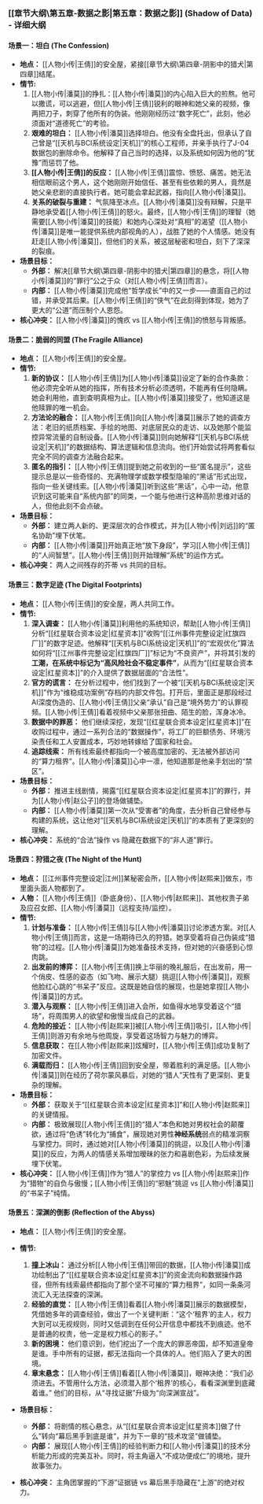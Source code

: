### **[[章节大纲\第五章-数据之影|第五章：数据之影]] (Shadow of Data) - 详细大纲**

#### **场景一：坦白 (The Confession)**

*   **地点：** [[人物小传|王倩]]的安全屋，紧接[[章节大纲\第四章-阴影中的猎犬|第四章]]结尾。
*   **情节:**
    1.  [[人物小传|潘莫]]的挣扎：[[人物小传|潘莫]]的内心陷入巨大的煎熬。他可以撒谎，可以逃避，但[[人物小传|王倩]]锐利的眼神和她父亲的视频，像两把刀子，刺穿了他所有的伪装。他刚刚经历过“数字死亡”，此刻，他必须面对“道德死亡”的考验。
    2.  **艰难的坦白：** [[人物小传|潘莫]]选择坦白。他没有全盘托出，但承认了自己曾是“[[天机与BCI系统设定|天机]]”的核心工程师，并亲手执行了J-04数据包的删除命令。他解释了自己当时的选择，以及系统如何因为他的“犹豫”而惩罚了他。
    3.  **[[人物小传|王倩]]的反应：** [[人物小传|王倩]]震惊、愤怒、痛苦。她无法相信眼前这个男人，这个她刚刚开始信任、甚至有些依赖的男人，竟然是她父亲悲剧的直接执行者。她可能会拿起武器，指向[[人物小传|潘莫]]。
    4.  **关系的破裂与重建：** 气氛降至冰点。[[人物小传|潘莫]]没有辩解，只是平静地承受着[[人物小传|王倩]]的怒火。最终，[[人物小传|王倩]]的理智（她需要[[人物小传|潘莫]]的技能）和她内心深处对“真相”的渴望（[[人物小传|潘莫]]是唯一能提供系统内部视角的人），战胜了她的个人情感。她没有赶走[[人物小传|潘莫]]，但他们的关系，被这层秘密和坦白，刻下了深深的裂痕。
*   **场景目标：**
    *   **外部：** 解决[[章节大纲\第四章-阴影中的猎犬|第四章]]的悬念，将[[人物小传|潘莫]]的“罪行”公之于众（对[[人物小传|王倩]]而言）。
    *   **内部：** [[人物小传|潘莫]]完成他“哲学成长”中的又一步——直面自己的过错，并承受其后果。[[人物小传|王倩]]的“侠气”在此刻得到体现，她为了更大的“公道”而压制个人恩怨。
*   **核心冲突：** [[人物小传|潘莫]]的愧疚 vs [[人物小传|王倩]]的愤怒与背叛感。

#### **场景二：脆弱的同盟 (The Fragile Alliance)**

*   **地点：** [[人物小传|王倩]]的安全屋。
*   **情节:**
    1.  **新的协议：** [[人物小传|王倩]]为[[人物小传|潘莫]]设定了新的合作条款：他必须完全听从她的指挥，所有技术分析必须透明，不能再有任何隐瞒。她会利用他，直到查明真相为止。[[人物小传|潘莫]]接受了，他知道这是他赎罪的唯一机会。
    2.  **方法论的融合：** [[人物小传|王倩]]向[[人物小传|潘莫]]展示了她的调查方法：老旧的纸质档案、手绘的地图、对底层民众的走访、以及她那个能监控异常流量的自制设备。[[人物小传|潘莫]]则向她解释“[[天机与BCI系统设定|天机]]”的数据结构、算法逻辑和信息流向。他们开始尝试将两套看似完全不同的调查方法融合起来。
    3.  **匿名的指引：** [[人物小传|王倩]]提到她之前收到的一些“匿名提示”，这些提示总是以一些奇怪的、充满物理学或数学模型隐喻的“黑话”形式出现，指向一些关键线索。[[人物小传|潘莫]]听到这些“黑话”，心中一动，他意识到这可能来自“系统内部”的同类，一个能与他进行这种高阶思维对话的人，但他此刻不会点破。
*   **场景目标：**
    *   **外部：** 建立两人新的、更深层次的合作模式，并为[[人物小传|刘远]]的“匿名协助”埋下伏笔。
    *   **内部：** [[人物小传|潘莫]]开始真正地“放下身段”，学习[[人物小传|王倩]]的“人间智慧”。[[人物小传|王倩]]则开始理解“系统”的运作方式。
*   **核心冲突：** 两人之间残存的芥蒂 vs 共同的目标。

#### **场景三：数字足迹 (The Digital Footprints)**

*   **地点：** [[人物小传|王倩]]的安全屋，两人共同工作。
*   **情节:**
    1.  **深入调查：** [[人物小传|潘莫]]利用他的系统知识，帮助[[人物小传|王倩]]分析“[[红星联合资本设定|红星资本]]”收购“[[江州事件完整设定|红旗四厂]]”的数字足迹。他解释“[[天机与BCI系统设定|天机]]”的“宏观优化”算法如何将“[[江州事件完整设定|红旗四厂]]”标记为“不良资产”，并将其引发的**工潮，在系统中标记为“高风险社会不稳定事件”**，从而为“[[红星联合资本设定|红星资本]]”的介入提供了数据层面的“合法性”。
    2.  **官方的谎言：** 在分析过程中，他们找到了一个被“[[天机与BCI系统设定|天机]]”作为“维稳成功案例”存档的内部文件包。打开后，里面正是那段经过AI深度伪造的、[[人物小传|王倩]]父亲“承认”自己是“境外势力”的认罪视频。[[人物小传|王倩]]看着视频中父亲那张扭曲、陌生的脸，浑身冰冷。
    3.  **数据中的罪恶：** 他们继续深挖，发现“[[红星联合资本设定|红星资本]]”在收购过程中，通过一系列合法的“数据操作”，将工厂的巨额债务、环境污染责任和工人安置成本，巧妙地转嫁给了国家和社会。
    4.  **追踪线索：** 所有线索最终都指向一个被高度加密的、无法被外部访问的“算力租界”。[[人物小传|潘莫]]心中一凛，他知道那是他亲手划出的“禁区”。
*   **场景目标：**
    *   **外部：** 推进主线剧情，揭露“[[红星联合资本设定|红星资本]]”的罪行，并为[[人物小传|赵公子]]的登场做铺垫。
    *   **内部：** [[人物小传|潘莫]]第一次从“受害者”的角度，去分析自己曾经参与构建的系统，这让他对“[[天机与BCI系统设定|天机]]”的本质有了更深刻的理解。
*   **核心冲突：** 系统的“合法”操作 vs 隐藏在数据下的“非人道”罪行。

#### **场景四：狩猎之夜 (The Night of the Hunt)**

*   **地点：** [[江州事件完整设定|江州]]某秘密会所，[[人物小传|赵熙来]]做东，市里面头面人物都到了。
*   **人物：** [[人物小传|王倩]]（卧底身份）、[[人物小传|赵熙来]]、其他权贵子弟及应召女郎、[[人物小传|潘莫]]（远程支持/监控）。
*   **情节:**
    1.  **计划与准备：** [[人物小传|王倩]]与[[人物小传|潘莫]]讨论渗透方案。对[[人物小传|王倩]]而言，这是一场期待已久的狩猎。她享受着将自己伪装成“猎物”的过程。[[人物小传|潘莫]]为她准备技术支持，但对她的兴奋感到心惊肉跳。
    2.  **出发前的博弈：** [[人物小传|王倩]]换上华丽的晚礼服后，在出发前，用一个俏皮、性感的姿态（如飞吻、展示大腿）挑逗[[人物小传|潘莫]]，观察他脸红心跳的“书呆子”反应。这既是她自信的展现，也是她拿捏[[人物小传|潘莫]]的方式。
    3.  **潜入与观察：** [[人物小传|王倩]]进入会所，如鱼得水地享受着这个“猎场”，将周围男人的欲望和傲慢当成自己的武器。
    4.  **危险的接近：** [[人物小传|赵熙来]]被[[人物小传|王倩]]吸引，[[人物小传|王倩]]则游刃有余地与他周旋，享受着这场智力与魅力的博弈。
    5.  **信息获取：** 在[[人物小传|赵熙来]]炫耀时，[[人物小传|王倩]]成功复制了加密文件。
    6.  **满载而归：** [[人物小传|王倩]]回到安全屋，带着胜利的满足感。[[人物小传|潘莫]]则在经历了荷尔蒙风暴后，对她的“猎人”天性有了更深刻、更复杂的理解。
*   **场景目标：**
    *   **外部：** 获取关于“[[红星联合资本设定|红星资本]]”和[[人物小传|赵熙来]]的关键情报。
    *   **内部：** 极致展现[[人物小传|王倩]]的“猎人”本色和她对男权社会的颠覆欲，通过将“色诱”转化为“捕食”，展现她对男性**神经系统**弱点的精准洞察与掌控力。同时，通过她对[[人物小传|潘莫]]的挑逗，以及[[人物小传|潘莫]]的反应，为两人的情感关系增加暧昧的张力和喜剧色彩，为后续发展埋下伏笔。
*   **核心冲突：** [[人物小传|王倩]]作为“猎人”的掌控力 vs [[人物小传|赵熙来]]作为“猎物”的自负与傲慢；[[人物小传|王倩]]的“邪魅”挑逗 vs [[人物小传|潘莫]]的“书呆子”纯情。

#### **场景五：深渊的倒影 (Reflection of the Abyss)**

*   **地点：** [[人物小传|王倩]]的安全屋。
*   **情节:**
    1.  **撞上冰山：** 通过分析[[人物小传|王倩]]带回的数据，[[人物小传|潘莫]]成功绘制出了“[[红星联合资本设定|红星资本]]”的资金流向和数据操作路径，但所有线索最终都指向了那个坚不可摧的“算力租界”，如同一条条河流汇入无法探查的深渊。
    2.  **经验的直觉：** [[人物小传|王倩]]看着[[人物小传|潘莫]]展示的数据模型，凭借她多年的调查经验，做出了一个关键判断：“这个‘租界’的主人，权力大到可以无视规则，同时又低调到在任何公开信息中都找不到痕迹。他不是普通的权贵，他一定是权力核心的影子。”
    3.  **新的困境：** 他们意识到，他们挖出了一个庞大的罪恶帝国，却不知道皇帝是谁。手中所有的证据，都无法指向一个具体的人。他们陷入了更大的困境。
    4.  **章末悬念：** [[人物小传|王倩]]看着[[人物小传|潘莫]]，眼神决绝：“我们必须进去。不管用什么方法，必须潜入那个‘租界’的核心，看看深渊里到底藏着谁。” 他们的目标，从“寻找证据”升级为“向深渊宣战”。

*   **场景目标：**
    *   **外部：** 将剧情的核心悬念，从“[[红星联合资本设定|红星资本]]做了什么”转向“幕后黑手到底是谁”，并为下一章的“技术攻坚”做铺垫。
    *   **内部：** 展现[[人物小传|王倩]]的经验判断力和[[人物小传|潘莫]]的技术分析能力形成的完美互补。同时，将主角逼入“不成功便成仁”的境地，提升故事张力。
*   **核心冲突：** 主角团掌握的“下游”证据链 vs 幕后黑手隐藏在“上游”的绝对权力。